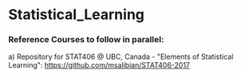 # Statistical_Learning

### Reference Courses to follow in parallel:

a) Repository for STAT406 @ UBC, Canada - "Elements of Statistical Learning": https://github.com/msalibian/STAT406-2017
